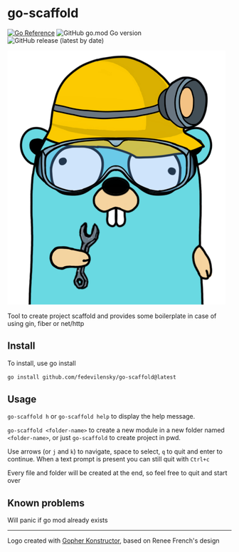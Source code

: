 # go-scaffold
[![Go Reference](https://pkg.go.dev/badge/github.com/fedevilensky/go-scaffold.svg)](https://pkg.go.dev/github.com/fedevilensky/go-scaffold)
![GitHub go.mod Go version](https://img.shields.io/github/go-mod/go-version/fedevilensky/go-scaffold)
![GitHub release (latest by date)](https://img.shields.io/github/v/release/fedevilensky/go-scaffold)


![alt](go-scaffold.png)

Tool to create project scaffold and provides some boilerplate in case of using gin, fiber or net/http

## Install
To install, use go install
```bash
go install github.com/fedevilensky/go-scaffold@latest
```

## Usage
`go-scaffold h` or `go-scaffold help` to display the help message.

`go-scaffold <folder-name>` to create a new module in a new folder named `<folder-name>`, or just `go-scaffold` to create project in pwd.

Use arrows (or `j` and `k`) to navigate, space to select, `q` to quit and enter to continue. When a text prompt is present you can still quit with `Ctrl+c`

Every file and folder will be created at the end, so feel free to quit and start over

## Known problems
Will panic if go mod already exists


----------
Logo created with [Gopher Konstructor](https://github.com/quasilyte/gopherkon), based on Renee French's design

